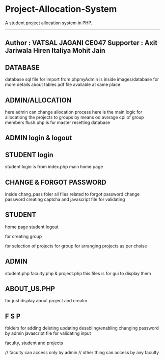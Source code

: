 # Project-Allocation-System
A student project allocation system in PHP.

---------------------------------
Author : VATSAL JAGANI    CE047
Supporter : Axit Jariwala
            Hiren Italiya
            Mohit Jain
---------------------------------

## DATABASE
database sql file for import from phpmyAdmin is inside images/database
for more details about tables pdf file available at same place

## ADMIN/ALLOCATION
here admin can change allocation process
here is the main logic for allocationg the projects to groups by means od average cpi of group members
flush.php  is for master resetting database

## ADMIN login & logout

## STUDENT login
student login is from index.php main home page

## CHANGE & FORGOT PASSWORD
inside chang_pass foler all files related to
forgot password
change password
creating captcha
and javascript file for validating

## STUDENT 
home page
student logout

for creating group

for selection of projects for group
for arranging projects as per choise

## ADMIN
student.php
faculty.php &
project.php
this files is for gui to display them

## ABOUT_US.PHP
for just display about project and creator

## F   S   P
folders for
	adding
	deleting
	updating
	desabling/enabling
	changing password by admin
	javascript file for validating input
	
faculty, student and projects 

// faculty can access only by admin 
// other thing can access by any faculty
